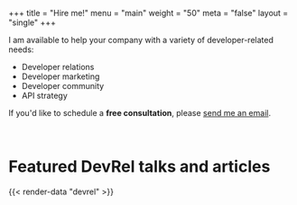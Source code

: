 +++
title = "Hire me!"
menu = "main"
weight = "50"
meta = "false"
layout = "single"
+++

I am available to help your company with a variety of developer-related needs:

- Developer relations
- Developer marketing
- Developer community
- API strategy

If you'd like to schedule a **free consultation**, please [send me an email](mailto:jdzielak@gmail.com).

<br>

# Featured DevRel talks and articles

{{< render-data "devrel" >}}

